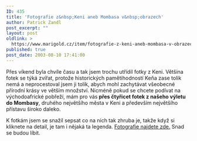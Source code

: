 ```yaml
---
ID: 435
title: 'Fotografie z&nbsp;Keni aneb Mombasa v&nbsp;obrazech'
author: Patrick Zandl
post_excerpt: ""
layout: post
oldlink: >
  https://www.marigold.cz/item/fotografie-z-keni-aneb-mombasa-v-obrazech
published: true
post_date: 2003-08-10 17:41:00
---
```

<p>
Přes víkend byla chvíle času a tak jsem trochu utřídil fotky z Keni. Většina fotek se týká zvířat, protože historických pamětihodností Keňa zase tolik nemá a neprocestoval jsem ji tolik, abych mohl zachytávat všeobecné přírodní krásy ve větším množství. Nicméně pokud se chcete podívat na východoafrické pobřeží, mám pro vás<STRONG> přes čtyřicet fotek z našeho výletu do Mombasy</STRONG>, druhého největšího města v Keni a především největšího přístavu široko daleko. </p>

<p>
K fotkám jsem se snažil sepsat co na nich tak zhruba je, takže když si kliknete na detail, je tam i nějaká ta legenda. <A href="http://tangero.me.cz/kena/mombasa/" target=_blank>Fotografie najdete zde.</A>&#160;Snad se budou líbit. </p>
